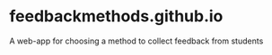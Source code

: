 feedbackmethods.github.io
=========================

A web-app for choosing a method to collect feedback from students
